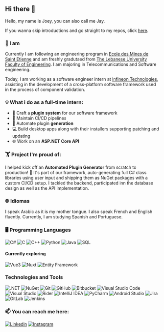## Hi there 👋

Hello, my name is Joey, you can also call me Jay.

If you wanna skip introductions and go straight to my repos, click [here](https://github.com/khal0j?tab=repositories).

### 🙋 I am

Currently I am following an engineering program in [Ecole des Mines de Saint Etienne](https://www.mines-stetienne.fr/) and am freshly gradutaed from [The Lebanese University Faculty of Engineering](http://www.ulfg.ul.edu.lb/). I am majoring in Telecommunications and Software engineering.

Today, I am working as a software engineer intern at [Infineon Technologies](https://www.infineon.com/), assisting in the development of a cross-platform software framework used in the process of component validation.

### 💡 What i do as a full-time **intern**:
- 🧩 Craft a **plugin system** for our software framework
- 🚀 Maintain CI/CD pipelines
- 🔌 Automate plugin **generation**
- 💻 Build desktop apps along with their installers supporting patching and updating
- 🌐 Work on an **ASP.NET Core API**

### 🏋️ Project I'm proud of:

I helped kick off an **Automated Plugin Generator** from scratch to production! 🚀 It's part of our framework, auto-generating full C# class libraries using user input and shipping them as NuGet packages with a custom CI/CD setup. I tackled the backend, participated inn the  database design as well as the API implementation. 

### 🌐 Idiomas

I speak Arabic as it is my mother tongue. I also speak French and English fluently. Currently, I am studying Spanish and Portuguese.

### 🖥️ Programming Languages

![C#](https://img.shields.io/badge/-C%23-000000?style=flat&logo=c-sharp)
![C](https://img.shields.io/badge/-C-000000?style=flat&logo=c)
![C++](https://img.shields.io/badge/-C++-000000?style=flat&logo=c%2B%2B)
![Python](https://img.shields.io/badge/-Python-000000?style=flat&logo=python)
![Java](https://img.shields.io/badge/-Java-000000?style=flat&logo=java)
![SQL](https://img.shields.io/badge/-SQL-000000?style=flat&logo=postgresql)

#### Currently exploring

![Vue3](https://img.shields.io/badge/-Vue3-000000?style=flat&logo=vuedotjs)
![Nuxt](https://img.shields.io/badge/-Nuxt-000000?style=flat&logo=nuxtdotjs)
![Entity Framework](https://img.shields.io/badge/-Entity%20Framework-000000?style=flat&logo=dotnet)

### Technologies and Tools
![.NET](https://img.shields.io/badge/.NET-512BD4?logo=dotnet&logoColor=fff)
![NuGet](https://img.shields.io/badge/NuGet-004880?logo=nuget&logoColor=fff)
![Git](https://img.shields.io/badge/Git-F05032?logo=git&logoColor=fff)
![GitHub](https://img.shields.io/badge/GitHub-%23121011.svg?logo=github&logoColor=white)
![Bitbucket](https://img.shields.io/badge/Bitbucket-0052CC?logo=bitbucket&logoColor=fff)
![Visual Studio Code](https://custom-icon-badges.demolab.com/badge/Visual%20Studio%20Code-0078d7.svg?logo=vsc&logoColor=white)
![Visual Studio](https://custom-icon-badges.demolab.com/badge/Visual%20Studio-5C2D91.svg?&logo=visual-studio&logoColor=white)
![Rider](https://img.shields.io/badge/Rider-000?logo=rider&logoColor=fff)
![IntelliJ IDEA](https://img.shields.io/badge/-IntelliJ%20IDEA-000000?style=flat&logo=intellij-idea)
![PyCharm](https://img.shields.io/badge/PyCharm-000?logo=pycharm&logoColor=fff)
![Android Studio](https://img.shields.io/badge/-Android%20Studio-000000?style=flat&logo=android-studio)
![Jira](https://img.shields.io/badge/Jira-0052CC?logo=jira&logoColor=fff)
![GitLab](https://img.shields.io/badge/GitLab-0052CC?logo=gitlab)
![Jenkins](https://img.shields.io/badge/Jenkins-FFFFFF?logo=jenkins)



### 📫 You can reach me here:

[![Linkedin](https://img.shields.io/badge/-LinkedIn-000000?style=flat&logo=linkedin)](https://www.linkedin.com/in/joey-khalaf/)
[![Instagram](https://img.shields.io/badge/-Instagram-000000?style=flat&logo=instagram)](https://www.instagram.com/khall.af/)



